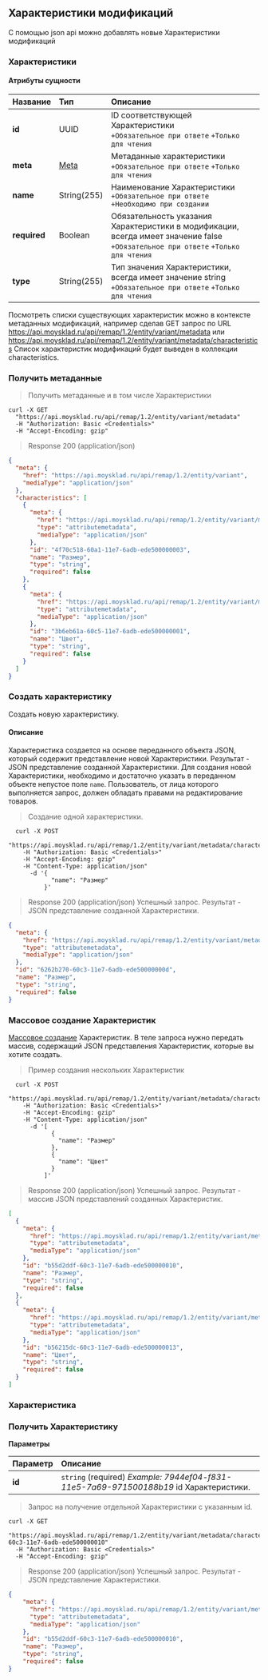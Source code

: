 ## Характеристики модификаций

С помощью json api можно добавлять новые Характеристики модификаций 

### Характеристики 
#### Атрибуты сущности

| Название     | Тип                                                       | Описание                                                                                                                             |
| ------------ | :-------------------------------------------------------- | :----------------------------------------------------------------------------------------------------------------------------------- |
| **id**       | UUID                                                      | ID соответствующей Характеристики<br>`+Обязательное при ответе` `+Только для чтения`                                                 |
| **meta**     | [Meta](../#mojsklad-json-api-obschie-swedeniq-metadannye) | Метаданные характеристики<br>`+Обязательное при ответе` `+Только для чтения`                                                         |
| **name**     | String(255)                                               | Наименование Характеристики<br>`+Обязательное при ответе` `+Необходимо при создании`                                                 |
| **required** | Boolean                                                   | Обязательность указания Характеристики в модификации, всегда имеет значение false<br>`+Обязательное при ответе` `+Только для чтения` |
| **type**     | String(255)                                               | Тип значения Характеристики, всегда имеет значение string<br>`+Обязательное при ответе` `+Только для чтения`                         |

Посмотреть списки существующих характеристик можно в контексте метаданных
модификаций, например сделав GET запрос по URL https://api.moysklad.ru/api/remap/1.2/entity/variant/metadata или https://api.moysklad.ru/api/remap/1.2/entity/variant/metadata/characteristics
Список характеристик модификаций будет выведен в коллекции characteristics.

### Получить метаданные

> Получить метаданные и в том числе Характеристики

```shell
curl -X GET
  "https://api.moysklad.ru/api/remap/1.2/entity/variant/metadata"
  -H "Authorization: Basic <Credentials>"
  -H "Accept-Encoding: gzip"
```

> Response 200 (application/json)

```json
{
  "meta": {
    "href": "https://api.moysklad.ru/api/remap/1.2/entity/variant",
    "mediaType": "application/json"
  },
  "characteristics": [
    {
      "meta": {
        "href": "https://api.moysklad.ru/api/remap/1.2/entity/variant/metadata/characteristics/4f70c518-60a1-11e7-6adb-ede500000003",
        "type": "attributemetadata",
        "mediaType": "application/json"
      },
      "id": "4f70c518-60a1-11e7-6adb-ede500000003",
      "name": "Размер",
      "type": "string",
      "required": false
    },
    {
      "meta": {
        "href": "https://api.moysklad.ru/api/remap/1.2/entity/variant/metadata/characteristics/3b6eb61a-60c5-11e7-6adb-ede500000001",
        "type": "attributemetadata",
        "mediaType": "application/json"
      },
      "id": "3b6eb61a-60c5-11e7-6adb-ede500000001",
      "name": "Цвет",
      "type": "string",
      "required": false
    }
  ]
}
```

### Создать характеристику 
Создать новую характеристику.
#### Описание
Характеристика создается на основе переданного объекта JSON,
который содержит представление новой Характеристики.
Результат - JSON представление созданной Характеристики. Для создания новой Характеристики,
необходимо и достаточно указать в переданном объекте непустое поле `name`.
Пользователь, от лица которого выполняется запрос, должен обладать правами на редактирование товаров.  

> Создание одной характеристики.

```shell
  curl -X POST
    "https://api.moysklad.ru/api/remap/1.2/entity/variant/metadata/characteristics"
    -H "Authorization: Basic <Credentials>"
    -H "Accept-Encoding: gzip"
    -H "Content-Type: application/json"
      -d '{
            "name": "Размер"
          }'  
```

> Response 200 (application/json)
Успешный запрос. Результат - JSON представление созданной Характеристики.

```json
{
  "meta": {
    "href": "https://api.moysklad.ru/api/remap/1.2/entity/variant/metadata/characteristics/6262b270-60c3-11e7-6adb-ede50000000d",
    "type": "attributemetadata",
    "mediaType": "application/json"
  },
  "id": "6262b270-60c3-11e7-6adb-ede50000000d",
  "name": "Размер",
  "type": "string",
  "required": false
}
```

### Массовое создание Характеристик 
[Массовое создание](../#mojsklad-json-api-obschie-swedeniq-sozdanie-i-obnowlenie-neskol-kih-ob-ektow) Характеристик.
В теле запроса нужно передать массив, содержащий JSON представления Характеристик, которые вы хотите создать.

> Пример создания нескольких Характеристик

```shell
  curl -X POST
    "https://api.moysklad.ru/api/remap/1.2/entity/variant/metadata/characteristics"
    -H "Authorization: Basic <Credentials>"
    -H "Accept-Encoding: gzip"
    -H "Content-Type: application/json"
      -d '[
            {
              "name": "Размер"
            },
            {
              "name": "Цвет"
            }
          ]'  
```

> Response 200 (application/json)
Успешный запрос. Результат - массив JSON представлений созданных Характеристик.

```json
[
  {
    "meta": {
      "href": "https://api.moysklad.ru/api/remap/1.2/entity/variant/metadata/characteristics/b55d2ddf-60c3-11e7-6adb-ede500000010",
      "type": "attributemetadata",
      "mediaType": "application/json"
    },
    "id": "b55d2ddf-60c3-11e7-6adb-ede500000010",
    "name": "Размер",
    "type": "string",
    "required": false
  },
  {
    "meta": {
      "href": "https://api.moysklad.ru/api/remap/1.2/entity/variant/metadata/characteristics/b56215dc-60c3-11e7-6adb-ede500000013",
      "type": "attributemetadata",
      "mediaType": "application/json"
    },
    "id": "b56215dc-60c3-11e7-6adb-ede500000013",
    "name": "Цвет",
    "type": "string",
    "required": false
  }
]
```

### Характеристика 

### Получить Характеристику

**Параметры**

| Параметр | Описание                                                                               |
| :------- | :------------------------------------------------------------------------------------- |
| **id**   | `string` (required) *Example: 7944ef04-f831-11e5-7a69-971500188b19* id Характеристики. |

> Запрос на получение отдельной Характеристики с указанным id.

```shell
curl -X GET
  "https://api.moysklad.ru/api/remap/1.2/entity/variant/metadata/characteristics/b55d2ddf-60c3-11e7-6adb-ede500000010"
  -H "Authorization: Basic <Credentials>"
  -H "Accept-Encoding: gzip"
```

> Response 200 (application/json)
Успешный запрос. Результат - JSON представление Характеристики.

```json
{
    "meta": {
      "href": "https://api.moysklad.ru/api/remap/1.2/entity/variant/metadata/characteristics/b55d2ddf-60c3-11e7-6adb-ede500000010",
      "type": "attributemetadata",
      "mediaType": "application/json"
    },
    "id": "b55d2ddf-60c3-11e7-6adb-ede500000010",
    "name": "Размер",
    "type": "string",
    "required": false
}
```
